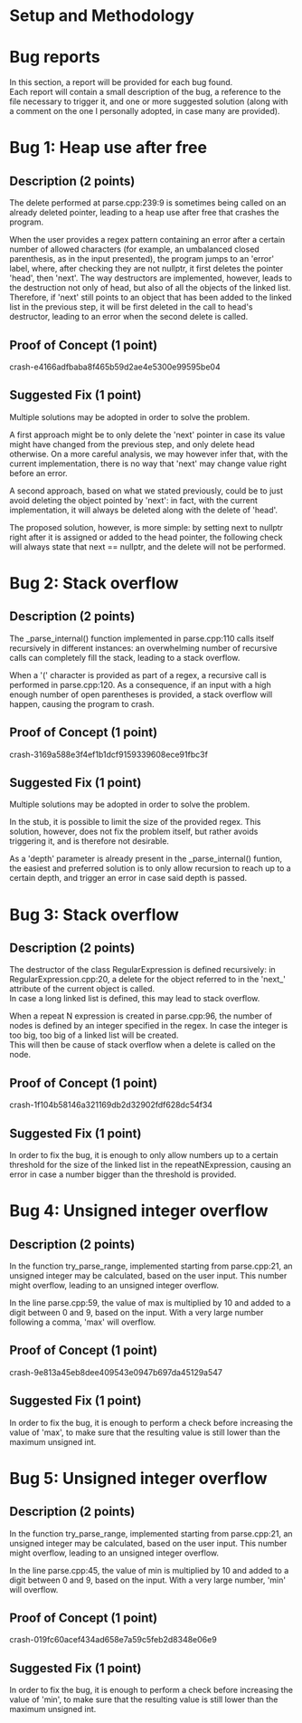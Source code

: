 # Setup and Methodology



# Bug reports

In this section, a report will be provided for each bug found.  
Each report will contain a small description of the bug, a reference to the file necessary to trigger it, and one or more suggested solution (along with a comment on the one I personally adopted, in case many are provided).

# Bug 1: Heap use after free


## Description (2 points)
The delete performed at parse.cpp:239:9 is sometimes being called on an already deleted pointer, leading to a heap use after free that crashes the program.

When the user provides a regex pattern containing an error after a certain number of allowed characters (for example, an umbalanced closed parenthesis, as in the input presented), the program jumps to an 'error' label, where, after checking they are not nullptr, it first deletes the pointer 'head', then 'next'. The way destructors are implemented, however, leads to the destruction not only of head, but also of all the objects of the linked list. Therefore, if 'next' still points to an object that has been added to the linked list in the previous step, it will be first deleted in the call to head's destructor, leading to an error when the second delete is called.

## Proof of Concept (1 point)

crash-e4166adfbaba8f465b59d2ae4e5300e99595be04


## Suggested Fix (1 point)
Multiple solutions may be adopted in order to solve the problem.

A first approach might be to only delete the 'next' pointer in case its value might have changed from the previous step, and only delete head otherwise. On a more careful analysis, we may however infer that, with the current implementation, there is no way that 'next' may change value right before an error.

A second approach, based on what we stated previously, could be to just avoid deleting the object pointed by 'next': in fact, with the current implementation, it will always be deleted along with the delete of 'head'.

The proposed solution, however, is more simple: by setting next to nullptr right after it is assigned or added to the head pointer, the following check will always state that next == nullptr, and the delete will not be performed.



# Bug 2: Stack overflow


## Description (2 points)
The _parse_internal() function implemented in parse.cpp:110 calls itself recursively in different instances: an overwhelming number of recursive calls can completely fill the stack, leading to a stack overflow.

When a '(' character is provided as part of a regex, a recursive call is performed in parse.cpp:120.
As a consequence, if an input with a high enough number of open parentheses is provided, a stack overflow will happen, causing the program to crash.

## Proof of Concept (1 point)

crash-3169a588e3f4ef1b1dcf9159339608ece91fbc3f 


## Suggested Fix (1 point)
Multiple solutions may be adopted in order to solve the problem.

In the stub, it is possible to limit the size of the provided regex. This solution, however, does not fix the problem itself, but rather avoids triggering it, and is therefore not desirable.

As a 'depth' parameter is already present in the _parse_internal() funtion, the easiest and preferred solution is to only allow recursion to reach up to a certain depth, and trigger an error in case said depth is passed.



# Bug 3: Stack overflow


## Description (2 points)
The destructor of the class RegularExpression is defined recursively: in RegularExpression.cpp:20, a delete for the object referred to in the 'next_' attribute of the current object is called.  
In case a long linked list is defined, this may lead to stack overflow.

When a repeat N expression is created in parse.cpp:96, the number of nodes is defined by an integer specified in the regex. In case the integer is too big, too big of a linked list will be created.  
This will then be cause of stack overflow when a delete is called on the node.

## Proof of Concept (1 point)

crash-1f104b58146a321169db2d32902fdf628dc54f34


## Suggested Fix (1 point)
In order to fix the bug, it is enough to only allow numbers up to a certain threshold for the size of the linked list in the repeatNExpression, causing an error in case a number bigger than the threshold is provided.



# Bug 4: Unsigned integer overflow


## Description (2 points)
In the function try_parse_range, implemented starting from parse.cpp:21, an unsigned integer may be calculated, based on the user input. This number might overflow, leading to an unsigned integer overflow.

In the line parse.cpp:59, the value of max is multiplied by 10 and added to a digit between 0 and 9, based on the input. With a very large number following a comma, 'max' will overflow.

## Proof of Concept (1 point)

crash-9e813a45eb8dee409543e0947b697da45129a547 


## Suggested Fix (1 point)
In order to fix the bug, it is enough to perform a check before increasing the value of 'max', to make sure that the resulting value is still lower than the maximum unsigned int. 



# Bug 5: Unsigned integer overflow


## Description (2 points)
In the function try_parse_range, implemented starting from parse.cpp:21, an unsigned integer may be calculated, based on the user input. This number might overflow, leading to an unsigned integer overflow.

In the line parse.cpp:45, the value of min is multiplied by 10 and added to a digit between 0 and 9, based on the input. With a very large number, 'min' will overflow.

## Proof of Concept (1 point)

crash-019fc60acef434ad658e7a59c5feb2d8348e06e9


## Suggested Fix (1 point)
In order to fix the bug, it is enough to perform a check before increasing the value of 'min', to make sure that the resulting value is still lower than the maximum unsigned int. 
